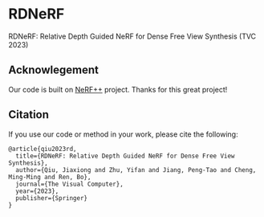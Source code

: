 # RDNeRF
RDNeRF: Relative Depth Guided NeRF for Dense Free View Synthesis (TVC 2023)

## Acknowlegement
Our code is built on [NeRF++](https://github.com/Kai-46/nerfplusplus) project. Thanks for this great project!

## Citation 
If you use our code or method in your work, please cite the following:
```
@article{qiu2023rd,
  title={RDNeRF: Relative Depth Guided NeRF for Dense Free View Synthesis},
  author={Qiu, Jiaxiong and Zhu, Yifan and Jiang, Peng-Tao and Cheng, Ming-Ming and Ren, Bo},
  journal={The Visual Computer},
  year={2023},
  publisher={Springer}
}

